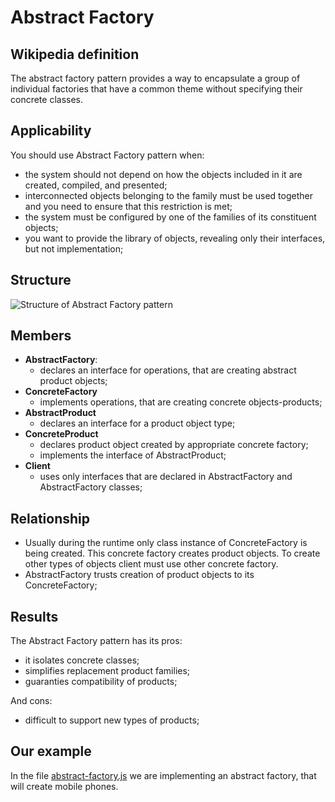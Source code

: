 # Abstract Factory

## Wikipedia definition

The abstract factory pattern provides a way to encapsulate a group of individual factories that have a common theme without specifying their concrete classes.

## Applicability

You should use Abstract Factory pattern when:

- the system should not depend on how the objects included in it are created, compiled, and presented;
- interconnected objects belonging to the family must be used together and you need to ensure that this restriction is met;
- the system must be configured by one of the families of its constituent objects;
- you want to provide the library of objects, revealing only their interfaces, but not implementation;

## Structure

![Structure of Abstract Factory pattern](https://web.tecnico.ulisboa.pt/~david.matos/w/pt/images/thumb/a/a6/Abstract-factory-dpcd.png/1050px-Abstract-factory-dpcd.png)

## Members

- **AbstractFactory**:
  - declares an interface for operations, that are creating abstract product objects;
- **ConcreteFactory**
  - implements operations, that are creating concrete objects-products;
- **AbstractProduct**
  - declares an interface for a product object type;
- **ConcreteProduct**
  - declares product object created by appropriate concrete factory;
  - implements the interface of AbstractProduct;
- **Client**
  - uses only interfaces that are declared in AbstractFactory and AbstractFactory classes;

## Relationship

- Usually during the runtime only class instance of ConcreteFactory is being created. This concrete factory creates product objects. To create other types of objects client must use other concrete factory.
- AbstractFactory trusts creation of product objects to its ConcreteFactory;

## Results

The Abstract Factory pattern has its pros:

- it isolates concrete classes;
- simplifies replacement product families;
- guaranties compatibility of products;

And cons:

- difficult to support new types of products;

## Our example

In the file [abstract-factory.js](https://github.com/kirillgenets/js-design-patterns/blob/master/patterns/creational-patterns/abstract-factory/abstract-factory.js) we are implementing an abstract factory, that will create mobile phones.
